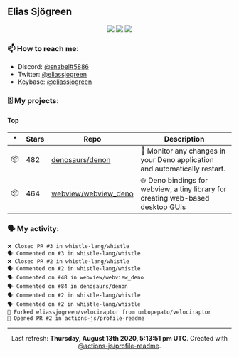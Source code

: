 ## Elias Sjögreen

<p align="center">
  <img src="https://img.shields.io/badge/🎂-dec. 2003-success" />
  <img src="https://img.shields.io/badge/🌎-Stockholm-informational" />
  <img src="https://img.shields.io/badge/👦-He/Him-informational" />
</p>

### 📫 How to reach me:

- Discord: [@snabel#5886](https://discord.com/users/267978757799673866)
- Twitter: [@eliassjogreen](https://twitter.com/eliassjogreen)
- Keybase: [@eliassjogreen](https://keybase.io/eliassjogreen)

### 🗄 My projects:

#### Top
|*|Stars|Repo|Description|
|---|---|---|---|
| 📦 | 482 | [denosaurs/denon](https://github.com/denosaurs/denon) | 👀 Monitor any changes in your Deno application and automatically restart. |
| 📦 | 464 | [webview/webview_deno](https://github.com/webview/webview_deno) | 🌐 Deno bindings for webview, a tiny library for creating web-based desktop GUIs |

### 🗣 My activity:

```
❌ Closed PR #3 in whistle-lang/whistle
🗣 Commented on #3 in whistle-lang/whistle
❌ Closed PR #2 in whistle-lang/whistle
🗣 Commented on #2 in whistle-lang/whistle
🗣 Commented on #48 in webview/webview_deno
🗣 Commented on #84 in denosaurs/denon
🗣 Commented on #2 in whistle-lang/whistle
🗣 Commented on #2 in whistle-lang/whistle
🍴 Forked eliassjogreen/velociraptor from umbopepato/velociraptor
💪 Opened PR #2 in actions-js/profile-readme
```

------------
<p align="center">Last refresh: <b>Thursday, August 13th 2020, 5:13:51 pm UTC</b>. Created with <a href=https://github.com/marketplace/actions/profile-readme>@actions-js/profile-readme</a>.</p>
